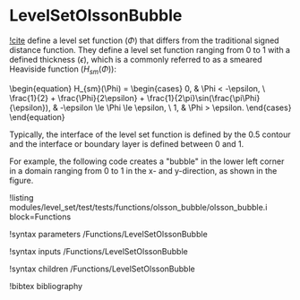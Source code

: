 # LevelSetOlssonBubble

[!cite](olsson2005conservative) define a level set function ($\Phi$) that differs from the traditional
signed distance function. They define a level set function ranging from 0 to 1 with a defined
thickness ($\epsilon$), which is a commonly referred to as a smeared Heaviside function
($H_{sm}(\Phi)$):

\begin{equation}
H_{sm}(\Phi) =
\begin{cases}
0, & \Phi < -\epsilon, \\
\frac{1}{2} + \frac{\Phi}{2\epsilon} + \frac{1}{2\pi}\sin(\frac{\pi\Phi}{\epsilon}), & -\epsilon \le \Phi \le \epsilon, \\
1, & \Phi > \epsilon.
\end{cases}
\end{equation}

Typically, the interface of the level set function is defined by the 0.5 contour and the interface or
boundary layer is defined between 0 and 1.

For example, the following code creates a "bubble" in the lower left corner in a domain ranging from
0 to 1 in the x- and y-direction, as shown in the figure.

!listing modules/level_set/test/tests/functions/olsson_bubble/olsson_bubble.i block=Functions

!syntax parameters /Functions/LevelSetOlssonBubble

!syntax inputs /Functions/LevelSetOlssonBubble

!syntax children /Functions/LevelSetOlssonBubble

!bibtex bibliography
